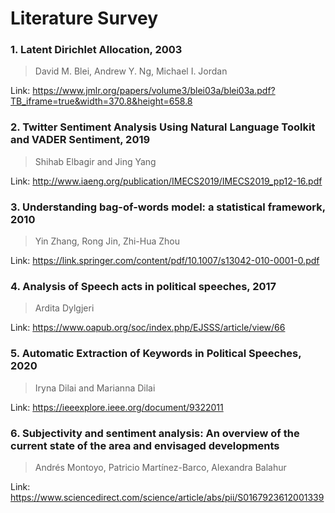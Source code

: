 # Literature Survey

### 1. Latent Dirichlet Allocation, 2003
> David M. Blei, Andrew Y. Ng, Michael I. Jordan

Link: https://www.jmlr.org/papers/volume3/blei03a/blei03a.pdf?TB_iframe=true&width=370.8&height=658.8

### 2. Twitter Sentiment Analysis Using Natural Language Toolkit and VADER Sentiment, 2019
> Shihab Elbagir and Jing Yang

Link: http://www.iaeng.org/publication/IMECS2019/IMECS2019_pp12-16.pdf

### 3. Understanding bag-of-words model: a statistical framework, 2010
> Yin Zhang, Rong Jin, Zhi-Hua Zhou

Link: https://link.springer.com/content/pdf/10.1007/s13042-010-0001-0.pdf

### 4. Analysis of Speech acts in political speeches, 2017
> Ardita Dylgjeri

Link: https://www.oapub.org/soc/index.php/EJSSS/article/view/66

### 5. Automatic Extraction of Keywords in Political Speeches, 2020
> Iryna Dilai and Marianna Dilai

Link: https://ieeexplore.ieee.org/document/9322011

### 6. Subjectivity and sentiment analysis: An overview of the current state of the area and envisaged developments
> Andrés Montoyo, Patricio Martínez-Barco, Alexandra Balahur

Link: https://www.sciencedirect.com/science/article/abs/pii/S0167923612001339
